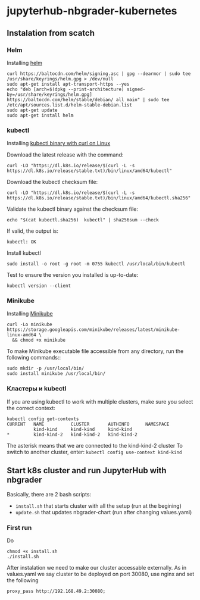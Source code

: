 # jupyterhub-nbgrader-kubernetes

## Instalation from scatch

### Helm
Installing [helm](https://helm.sh/docs/intro/install/)

```
curl https://baltocdn.com/helm/signing.asc | gpg --dearmor | sudo tee /usr/share/keyrings/helm.gpg > /dev/null
sudo apt-get install apt-transport-https --yes
echo "deb [arch=$(dpkg --print-architecture) signed-by=/usr/share/keyrings/helm.gpg] https://baltocdn.com/helm/stable/debian/ all main" | sudo tee /etc/apt/sources.list.d/helm-stable-debian.list
sudo apt-get update
sudo apt-get install helm
```

### kubectl
Installing [kubectl binary with curl on Linux](https://kubernetes.io/docs/tasks/tools/install-kubectl-linux/)

Download the latest release with the command:
```
curl -LO "https://dl.k8s.io/release/$(curl -L -s https://dl.k8s.io/release/stable.txt)/bin/linux/amd64/kubectl"
```
Download the kubectl checksum file:
```
curl -LO "https://dl.k8s.io/release/$(curl -L -s https://dl.k8s.io/release/stable.txt)/bin/linux/amd64/kubectl.sha256"
```

Validate the kubectl binary against the checksum file:
```
echo "$(cat kubectl.sha256)  kubectl" | sha256sum --check
```

If valid, the output is:
```
kubectl: OK
```

Install kubectl
```
sudo install -o root -g root -m 0755 kubectl /usr/local/bin/kubectl
```

Test to ensure the version you installed is up-to-date:
```
kubectl version --client
```

### Minikube
Installing [Minikube](https://kubernetes.io/ru/docs/tasks/tools/install-minikube/)

```
curl -Lo minikube https://storage.googleapis.com/minikube/releases/latest/minikube-linux-amd64 \
  && chmod +x minikube
```

To make Minikube executable file accessible from any directory, run the following commands::
```
sudo mkdir -p /usr/local/bin/
sudo install minikube /usr/local/bin/
```

### Кластеры и kubectl
If you are using kubectl to work with multiple clusters, make sure you select the correct context:
```
kubectl config get-contexts
CURRENT   NAME          CLUSTER       AUTHINFO      NAMESPACE
          kind-kind     kind-kind     kind-kind     
*         kind-kind-2   kind-kind-2   kind-kind-2
```
The asterisk means that we are connected to the kind-kind-2 cluster
To switch to another cluster, enter: `kubectl config use-context kind-kind`  


## Start k8s cluster and run JupyterHub with nbgrader
Basically, there are 2 bash scripts:
- `install.sh` that starts cluster with all the setup (run at the begining)
- `update.sh` that updates nbgrader-chart (run after changing values.yaml)

### First run
Do
```
chmod +x install.sh
./install.sh
```
After instalation we need to make our cluster accessable externally. 
As in values.yaml we say cluster to be deployed on port 30080, use nginx and set the following
```
proxy_pass http://192.168.49.2:30080;
```
